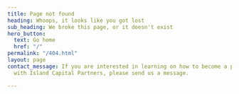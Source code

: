 ```yaml
---
title: Page not found
heading: Whoops, it looks like you got lost
sub_heading: We broke this page, or it doesn't exist
hero_button:
  text: Go home
  href: "/"
permalink: "/404.html"
layout: page
contact_message: If you are interested in learning on how to become a portfolio company
  with Island Capital Partners, please send us a message.

---
```

